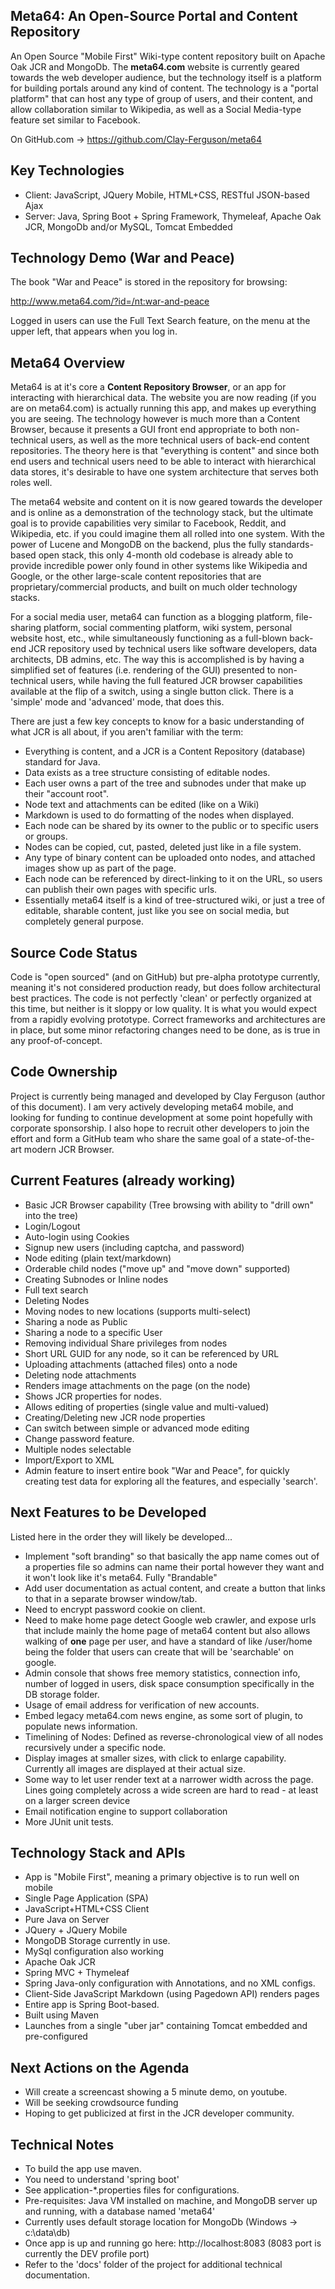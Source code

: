 ## Meta64: An Open-Source Portal and Content Repository
An Open Source "Mobile First" Wiki-type content repository built on Apache Oak JCR and MongoDb. The **meta64.com** website is currently geared towards the web developer audience, but the technology itself is a platform for building portals around any kind of content. The technology is a "portal platform" that can host any type of group of users, and their content, and allow collaboration similar to Wikipedia, as well as a Social Media-type feature set similar to Facebook. 

On GitHub.com -> https://github.com/Clay-Ferguson/meta64

## Key Technologies
* Client: JavaScript, JQuery Mobile, HTML+CSS, RESTful JSON-based Ajax
* Server: Java, Spring Boot + Spring Framework, Thymeleaf, Apache Oak JCR, MongoDb and/or MySQL, Tomcat Embedded 

## Technology Demo (War and Peace)
The book "War and Peace" is stored in the repository for browsing:

http://www.meta64.com/?id=/nt:war-and-peace

Logged in users can use the Full Text Search feature, on the menu at the upper left, that appears when you log in.

## Meta64 Overview
Meta64 is at it's core a **Content Repository Browser**, or an app for interacting with hierarchical data. The website you are now reading (if you are on meta64.com) is actually running this app, and makes up everything you are seeing. The technology however is much more than a Content Browser, because it presents a GUI front end appropriate to both non-technical users, as well as the more technical users of back-end content repositories. The theory here is that "everything is content" and since both end users and technical users need to be able to interact with hierarchical data stores, it's desirable to have one system architecture that serves both roles well.

The meta64 website and content on it is now geared towards the developer and is online as a demonstration of the technology stack, but the ultimate goal is to provide capabilities very similar to Facebook, Reddit, and Wikipedia, etc. if you could imagine them all rolled into one system. With the power of Lucene and MongoDB on the backend, plus the fully standards-based open stack, this only 4-month old codebase is already able to provide incredible power only found in other systems like Wikipedia and Google, or the other large-scale content repositories that are proprietary/commercial products, and built on much older technology stacks.

For a social media user, meta64 can function as a blogging platform, file-sharing platform, social commenting platform, wiki system, personal website host, etc., while simultaneously functioning as a full-blown back-end JCR repository used by technical users like software developers, data architects, DB admins, etc. The way this is accomplished is by having a simplified set of features (i.e. rendering of the GUI) presented to non-technical users, while having the full featured JCR browser capabilities available at the flip of a switch, using a single button click. There is a 'simple' mode and 'advanced' mode, that does this.

There are just a few key concepts to know for a basic understanding of what JCR is all about, if you aren't familiar with the term:

* Everything is content, and a JCR is a Content Repository (database) standard for Java.
* Data exists as a tree structure consisting of editable nodes.
* Each user owns a part of the tree and subnodes under that make up their "account root".
* Node text and attachments can be edited (like on a Wiki)
* Markdown is used to do formatting of the nodes when displayed.
* Each node can be shared by its owner to the public or to specific users or groups.
* Nodes can be copied, cut, pasted, deleted just like in a file system.
* Any type of binary content can be uploaded onto nodes, and attached images show up as part of the page.
* Each node can be referenced by direct-linking to it on the URL, so users can publish their own pages with specific urls.
* Essentially meta64 itself is a kind of tree-structured wiki, or just a tree of editable, sharable content, just like you see on social media, but completely general purpose.

## Source Code Status
Code is "open sourced" (and on GitHub) but pre-alpha prototype currently, meaning it's not considered production ready, but does follow architectural best practices. The code is not perfectly 'clean' or perfectly organized at this time, but neither is it sloppy or low quality. It is what you would expect from a rapidly evolving prototype. Correct frameworks and architectures are in place, but some minor refactoring changes need to be done, as is true in any proof-of-concept.

## Code Ownership
Project is currently being managed and developed by Clay Ferguson (author of this document). I am very actively developing meta64 mobile, and looking for funding to continue development at some point hopefully with corporate sponsorship. I also hope to recruit other developers to join the effort and form a GitHub team who share the same goal of a state-of-the-art modern JCR Browser.

## Current Features (already working)

* Basic JCR Browser capability (Tree browsing with ability to "drill own" into the tree)
* Login/Logout
* Auto-login using Cookies
* Signup new users (including captcha, and password)
* Node editing (plain text/markdown)
* Orderable child nodes ("move up" and "move down" supported)
* Creating Subnodes or Inline nodes
* Full text search
* Deleting Nodes
* Moving nodes to new locations (supports multi-select)
* Sharing a node as Public
* Sharing a node to a specific User
* Removing individual Share privileges from nodes
* Short URL GUID for any node, so it can be referenced by URL
* Uploading attachments (attached files) onto a node
* Deleting node attachments
* Renders image attachments on the page (on the node)
* Shows JCR properties for nodes.
* Allows editing of properties (single value and multi-valued)
* Creating/Deleting new JCR node properties
* Can switch between simple or advanced mode editing
* Change password feature.
* Multiple nodes selectable
* Import/Export to XML
* Admin feature to insert entire book "War and Peace", for quickly
  creating test data for exploring all the features, and especially 'search'.

## Next Features to be Developed
Listed here in the order they will likely be developed...

* Implement "soft branding" so that basically the app name comes out of a properties file so admins can name their portal however they want and it won't look like it's meta64. Fully "Brandable"
* Add user documentation as actual content, and create a button that links to that in a separate browser window/tab.
* Need to encrypt password cookie on client.
* Need to make home page detect Google web crawler, and expose urls that include mainly the home page of meta64 content but also allows walking of **one** page per user, and have a standard of like /user/home being the folder that users can create
that will be 'searchable' on google.
* Admin console that shows free memory statistics, connection info, number of logged in users, disk space consumption specifically in the DB storage folder.
* Usage of email address for verification of new accounts.
* Embed legacy meta64.com news engine, as some sort of plugin, to populate news information.
* Timelining of Nodes: Defined as reverse-chronological view of all nodes recursively under a specific node.
* Display images at smaller sizes, with click to enlarge capability. Currently all images are displayed at their actual size.
* Some way to let user render text at a narrower width across the page. Lines going completely across a wide screen are hard to read - at least on a larger screen device
* Email notification engine to support collaboration
* More JUnit unit tests.

## Technology Stack and APIs
* App is "Mobile First", meaning a primary objective is to run well on mobile
* Single Page Application (SPA)
* JavaScript+HTML+CSS Client
* Pure Java on Server
* JQuery + JQuery Mobile
* MongoDB Storage currently in use.
* MySql configuration also working
* Apache Oak JCR
* Spring MVC + Thymeleaf
* Spring Java-only configuration with Annotations, and no XML configs.
* Client-Side JavaScript Markdown (using Pagedown API) renders pages
* Entire app is Spring Boot-based. 
* Built using Maven
* Launches from a single "uber jar" containing Tomcat embedded and pre-configured

## Next Actions on the Agenda
* Will create a screencast showing a 5 minute demo, on youtube.
* Will be seeking crowdsource funding
* Hoping to get publicized at first in the JCR developer community.

## Technical Notes
* To build the app use maven.
* You need to understand 'spring boot'
* See application-*.properties files for configurations.
* Pre-requisites: Java VM installed on machine, and MongoDB server up and running, with a database named 'meta64'
* Currently uses default storage location for MongoDb (Windows -> c:\data\db)
* Once app is up and running go here: http://localhost:8083 (8083 port is currently the DEV profile port)     
* Refer to the 'docs' folder of the project for additional technical documentation.






